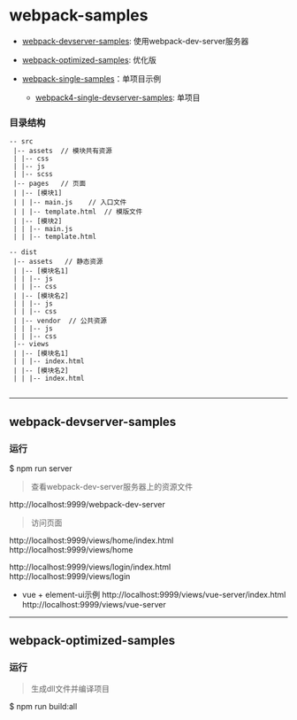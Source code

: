 # webpack-samples


- [webpack-devserver-samples](./webpack-devserver-samples): 使用webpack-dev-server服务器
- [webpack-optimized-samples](./webpack-optimized-samples): 优化版


- [webpack-single-samples](./webpack-single-samples)：单项目示例
  - [webpack4-single-devserver-samples](./webpack-single-samples/webpack4-single-devserver-sample): 单项目
  

### 目录结构

```
-- src
 |-- assets  // 模块共有资源
 | |-- css
 | |-- js
 | |-- scss
 |-- pages   // 页面
 | |-- [模块1]
 | | |-- main.js    // 入口文件
 | | |-- template.html  // 模版文件
 | |-- [模块2]
 | | |-- main.js
 | | |-- template.html 

-- dist
 |-- assets   // 静态资源
 | |-- [模块名1]
 | | |-- js
 | | |-- css
 | |-- [模块名2]
 | | |-- js
 | | |-- css
 | |-- vendor  // 公共资源
 | | |-- js
 | | |-- css
 |-- views
 | |-- [模块名1]
 | | |-- index.html
 | |-- [模块名2]
 | | |-- index.html
 
```

---
## webpack-devserver-samples

### 运行

$ npm run server

> 查看webpack-dev-server服务器上的资源文件

http://localhost:9999/webpack-dev-server

> 访问页面

http://localhost:9999/views/home/index.html   
http://localhost:9999/views/home

http://localhost:9999/views/login/index.html    
http://localhost:9999/views/login

- vue + element-ui示例
http://localhost:9999/views/vue-server/index.html    
http://localhost:9999/views/vue-server

---
## webpack-optimized-samples



### 运行

> 生成dll文件并编译项目

$ npm run build:all
